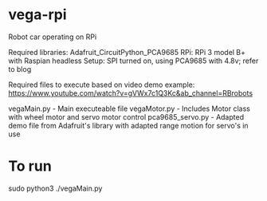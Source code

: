 # vega-rpi
Robot car operating on RPi

Required libraries: Adafruit_CircuitPython_PCA9685
RPi: RPi 3 model B+ with Raspian headless
Setup: SPI turned on, using PCA9685 with 4.8v; refer to blog

Required files to execute based on video demo example: https://www.youtube.com/watch?v=gVWx7c1Q3Kc&ab_channel=RBrobots

vegaMain.py - Main executeable file
vegaMotor.py - Includes Motor class with wheel motor and servo motor control
pca9685_servo.py - Adapted demo file from Adafruit's library with adapted range motion for servo's in use

To run
======

sudo python3 ./vegaMain.py


